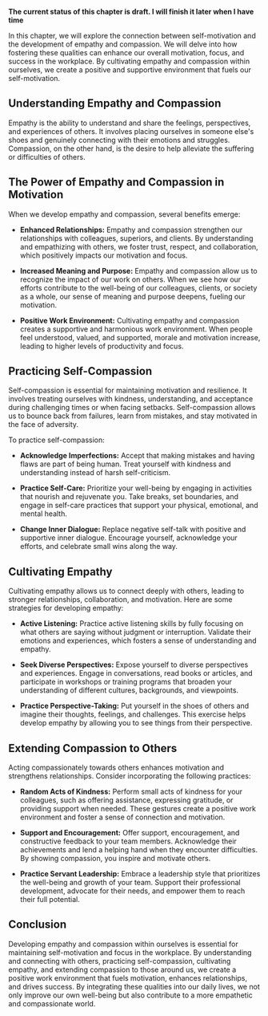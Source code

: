 **The current status of this chapter is draft. I will finish it later when I have time**

In this chapter, we will explore the connection between self-motivation and the development of empathy and compassion. We will delve into how fostering these qualities can enhance our overall motivation, focus, and success in the workplace. By cultivating empathy and compassion within ourselves, we create a positive and supportive environment that fuels our self-motivation.

Understanding Empathy and Compassion
------------------------------------

Empathy is the ability to understand and share the feelings, perspectives, and experiences of others. It involves placing ourselves in someone else's shoes and genuinely connecting with their emotions and struggles. Compassion, on the other hand, is the desire to help alleviate the suffering or difficulties of others.

The Power of Empathy and Compassion in Motivation
-------------------------------------------------

When we develop empathy and compassion, several benefits emerge:

* **Enhanced Relationships:** Empathy and compassion strengthen our relationships with colleagues, superiors, and clients. By understanding and empathizing with others, we foster trust, respect, and collaboration, which positively impacts our motivation and focus.

* **Increased Meaning and Purpose:** Empathy and compassion allow us to recognize the impact of our work on others. When we see how our efforts contribute to the well-being of our colleagues, clients, or society as a whole, our sense of meaning and purpose deepens, fueling our motivation.

* **Positive Work Environment:** Cultivating empathy and compassion creates a supportive and harmonious work environment. When people feel understood, valued, and supported, morale and motivation increase, leading to higher levels of productivity and focus.

Practicing Self-Compassion
--------------------------

Self-compassion is essential for maintaining motivation and resilience. It involves treating ourselves with kindness, understanding, and acceptance during challenging times or when facing setbacks. Self-compassion allows us to bounce back from failures, learn from mistakes, and stay motivated in the face of adversity.

To practice self-compassion:

* **Acknowledge Imperfections:** Accept that making mistakes and having flaws are part of being human. Treat yourself with kindness and understanding instead of harsh self-criticism.

* **Practice Self-Care:** Prioritize your well-being by engaging in activities that nourish and rejuvenate you. Take breaks, set boundaries, and engage in self-care practices that support your physical, emotional, and mental health.

* **Change Inner Dialogue:** Replace negative self-talk with positive and supportive inner dialogue. Encourage yourself, acknowledge your efforts, and celebrate small wins along the way.

Cultivating Empathy
-------------------

Cultivating empathy allows us to connect deeply with others, leading to stronger relationships, collaboration, and motivation. Here are some strategies for developing empathy:

* **Active Listening:** Practice active listening skills by fully focusing on what others are saying without judgment or interruption. Validate their emotions and experiences, which fosters a sense of understanding and empathy.

* **Seek Diverse Perspectives:** Expose yourself to diverse perspectives and experiences. Engage in conversations, read books or articles, and participate in workshops or training programs that broaden your understanding of different cultures, backgrounds, and viewpoints.

* **Practice Perspective-Taking:** Put yourself in the shoes of others and imagine their thoughts, feelings, and challenges. This exercise helps develop empathy by allowing you to see things from their perspective.

Extending Compassion to Others
------------------------------

Acting compassionately towards others enhances motivation and strengthens relationships. Consider incorporating the following practices:

* **Random Acts of Kindness:** Perform small acts of kindness for your colleagues, such as offering assistance, expressing gratitude, or providing support when needed. These gestures create a positive work environment and foster a sense of connection and motivation.

* **Support and Encouragement:** Offer support, encouragement, and constructive feedback to your team members. Acknowledge their achievements and lend a helping hand when they encounter difficulties. By showing compassion, you inspire and motivate others.

* **Practice Servant Leadership:** Embrace a leadership style that prioritizes the well-being and growth of your team. Support their professional development, advocate for their needs, and empower them to reach their full potential.

Conclusion
----------

Developing empathy and compassion within ourselves is essential for maintaining self-motivation and focus in the workplace. By understanding and connecting with others, practicing self-compassion, cultivating empathy, and extending compassion to those around us, we create a positive work environment that fuels motivation, enhances relationships, and drives success. By integrating these qualities into our daily lives, we not only improve our own well-being but also contribute to a more empathetic and compassionate world.
